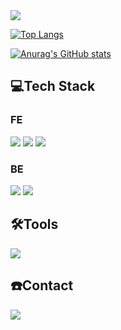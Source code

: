 <img src="https://capsule-render.vercel.app/api?type=waving&color=BDBDC8&height=150&section=header" />


[![Top Langs](https://github-readme-stats.vercel.app/api/top-langs/?username=junhkchoi)](https://github.com/anuraghazra/github-readme-stats)

[![Anurag's GitHub stats](https://github-readme-stats.vercel.app/api?username=junhkchoi)](https://github.com/anuraghazra/github-readme-stats)

## 💻Tech Stack
### FE
![](https://img.shields.io/badge/HTML5-E34F26?style=for-the-badge&logo=html5&logoColor=white)
![](https://img.shields.io/badge/GIT-E44C30?style=for-the-badge&logo=git&logoColor=white)
![](https://img.shields.io/badge/JavaScript-F7DF1E?style=for-the-badge&logo=JavaScript&logoColor=white)
  
### BE
![](https://img.shields.io/badge/Python-3776AB?style=for-the-badge&logo=python&logoColor=white)
![](https://img.shields.io/badge/Java-ED8B00?style=for-the-badge&logo=openjdk&logoColor=white)

## 🛠️Tools
![](https://img.shields.io/badge/GIT-E44C30?style=for-the-badge&logo=git&logoColor=white)

## ☎️Contact
![](https://img.shields.io/badge/GitHub-100000?style=for-the-badge&logo=github&logoColor=white)
